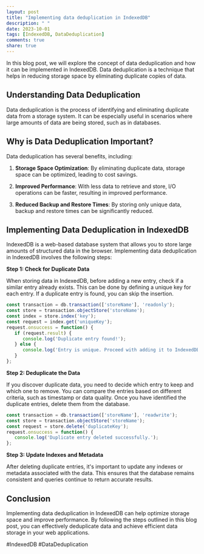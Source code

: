 ```yaml
---
layout: post
title: "Implementing data deduplication in IndexedDB"
description: " "
date: 2023-10-01
tags: [IndexedDB, DataDeduplication]
comments: true
share: true
---
```


In this blog post, we will explore the concept of data deduplication and how it can be implemented in IndexedDB. Data deduplication is a technique that helps in reducing storage space by eliminating duplicate copies of data.

## Understanding Data Deduplication

Data deduplication is the process of identifying and eliminating duplicate data from a storage system. It can be especially useful in scenarios where large amounts of data are being stored, such as in databases.

## Why is Data Deduplication Important?

Data deduplication has several benefits, including:

1. **Storage Space Optimization**: By eliminating duplicate data, storage space can be optimized, leading to cost savings.

2. **Improved Performance**: With less data to retrieve and store, I/O operations can be faster, resulting in improved performance.

3. **Reduced Backup and Restore Times**: By storing only unique data, backup and restore times can be significantly reduced.

## Implementing Data Deduplication in IndexedDB

IndexedDB is a web-based database system that allows you to store large amounts of structured data in the browser. Implementing data deduplication in IndexedDB involves the following steps:

**Step 1: Check for Duplicate Data**

When storing data in IndexedDB, before adding a new entry, check if a similar entry already exists. This can be done by defining a unique key for each entry. If a duplicate entry is found, you can skip the insertion.

```javascript
const transaction = db.transaction(['storeName'], 'readonly');
const store = transaction.objectStore('storeName');
const index = store.index('key');
const request = index.get('uniqueKey');
request.onsuccess = function() {
   if (request.result) {
      console.log('Duplicate entry found!');
   } else {
      console.log('Entry is unique. Proceed with adding it to IndexedDB.');
   }
};
```

**Step 2: Deduplicate the Data**

If you discover duplicate data, you need to decide which entry to keep and which one to remove. You can compare the entries based on different criteria, such as timestamp or data quality. Once you have identified the duplicate entries, delete them from the database.

```javascript
const transaction = db.transaction(['storeName'], 'readwrite');
const store = transaction.objectStore('storeName');
const request = store.delete('duplicateKey');
request.onsuccess = function() {
   console.log('Duplicate entry deleted successfully.');
};
```

**Step 3: Update Indexes and Metadata**

After deleting duplicate entries, it's important to update any indexes or metadata associated with the data. This ensures that the database remains consistent and queries continue to return accurate results.

## Conclusion

Implementing data deduplication in IndexedDB can help optimize storage space and improve performance. By following the steps outlined in this blog post, you can effectively deduplicate data and achieve efficient data storage in your web applications.

#IndexedDB #DataDeduplication